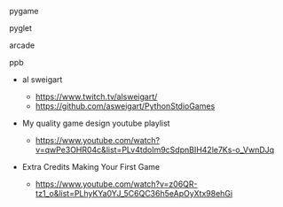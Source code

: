 
pygame

pyglet

arcade

ppb

* al sweigart 
    * https://www.twitch.tv/alsweigart/
    * https://github.com/asweigart/PythonStdioGames

* My quality game design youtube playlist
    * https://www.youtube.com/watch?v=qwPe3OHR04c&list=PLv4tdoIm9cSdpnBIH42le7Ks-o_VwnDJq

* Extra Credits Making Your First Game
    * https://www.youtube.com/watch?v=z06QR-tz1_o&list=PLhyKYa0YJ_5C6QC36h5eApOyXtx98ehGi